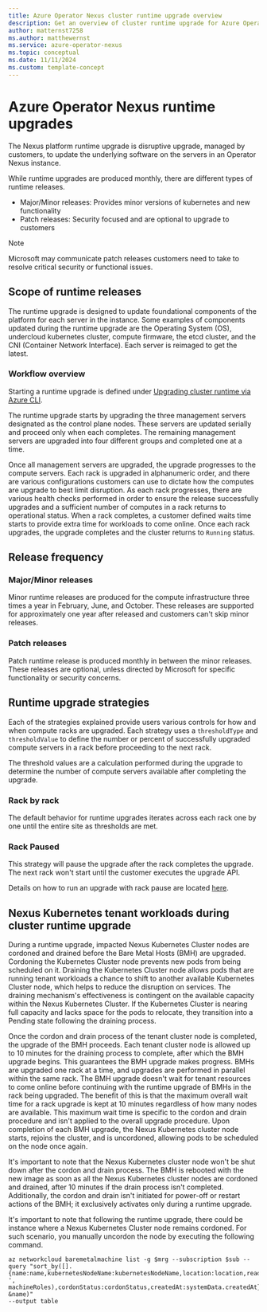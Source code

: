 ```yaml
---
title: Azure Operator Nexus cluster runtime upgrade overview
description: Get an overview of cluster runtime upgrade for Azure Operator Nexus.
author: matternst7258
ms.author: matthewernst
ms.service: azure-operator-nexus
ms.topic: conceptual
ms.date: 11/11/2024
ms.custom: template-concept
---
```


# Azure Operator Nexus runtime upgrades

The Nexus platform runtime upgrade is disruptive upgrade, managed by customers, to update the underlying software on the servers in an Operator Nexus instance. 

While runtime upgrades are produced monthly, there are different types of runtime releases.

* Major/Minor releases: Provides minor versions of kubernetes and new functionality
* Patch releases: Security focused and are optional to upgrade to customers

> [!Note]
> Microsoft may communicate patch releases customers need to take to resolve critical security or functional issues. 

## Scope of runtime releases

The runtime upgrade is designed to update foundational components of the platform for each server in the instance. Some examples of components updated during the runtime upgrade are the Operating System (OS), undercloud kubernetes cluster, compute firmware, the etcd cluster, and the CNI (Container Network Interface). Each server is reimaged to get the latest. 

### Workflow overview

Starting a runtime upgrade is defined under [Upgrading cluster runtime via Azure CLI](./howto-cluster-runtime-upgrade.md).

The runtime upgrade starts by upgrading the three management servers designated as the control plane nodes. These servers are updated serially and proceed only when each completes. The remaining management servers are upgraded into four different groups and completed one at a time. 

Once all management servers are upgraded, the upgrade progresses to the compute servers. Each rack is upgraded in alphanumeric order, and there are various configurations customers can use to dictate how the computes are upgrade to best limit disruption. As each rack progresses, there are various health checks performed in order to ensure the release successfully upgrades and a sufficient number of computes in a rack returns to operational status. When a rack completes, a customer defined waits time starts to provide extra time for workloads to come online. Once each rack upgrades, the upgrade completes and the cluster returns to `Running` status. 

## Release frequency

### Major/Minor releases

Minor runtime releases are produced for the compute infrastructure three times a year in February, June, and October. These releases are supported for approximately one year after released and customers can't skip minor releases. 

### Patch releases

Patch runtime release is produced monthly in between the minor releases. These releases are optional, unless directed by Microsoft for specific functionality or security concerns. 

## Runtime upgrade strategies

Each of the strategies explained provide users various controls for how and when compute racks are upgraded. Each strategy uses a `thresholdType` and `thresholdValue` to define the number or percent of successfully upgraded compute servers in a rack before proceeding to the next rack. 

The threshold values are a calculation performed during the upgrade to determine the number of compute servers available after completing the upgrade.

### Rack by rack

The default behavior for runtime upgrades iterates across each rack one by one until the entire site as thresholds are met.

### Rack Paused

This strategy will pause the upgrade after the rack completes the upgrade. The next rack won't start until the customer executes the upgrade API.

Details on how to run an upgrade with rack pause are located [here](./howto-cluster-runtime-upgrade-with-pauserack-strategy.md).

## Nexus Kubernetes tenant workloads during cluster runtime upgrade

During a runtime upgrade, impacted Nexus Kubernetes Cluster nodes are cordoned and drained before the Bare Metal Hosts (BMH) are upgraded. Cordoning the Kubernetes Cluster node prevents new pods from being scheduled on it. Draining the Kubernetes Cluster node allows pods that are running tenant workloads a chance to shift to another available Kubernetes Cluster node, which helps to reduce the disruption on services. The draining mechanism's effectiveness is contingent on the available capacity within the Nexus Kubernetes Cluster. If the Kubernetes Cluster is nearing full capacity and lacks space for the pods to relocate, they transition into a Pending state following the draining process.

Once the cordon and drain process of the tenant cluster node is completed, the upgrade of the BMH proceeds. Each tenant cluster node is allowed up to 10 minutes for the draining process to complete, after which the BMH upgrade begins. This guarantees the BMH upgrade makes progress. BMHs are upgraded one rack at a time, and upgrades are performed in parallel within the same rack. The BMH upgrade doesn't wait for tenant resources to come online before continuing with the runtime upgrade of BMHs in the rack being upgraded. The benefit of this is that the maximum overall wait time for a rack upgrade is kept at 10 minutes regardless of how many nodes are available. This maximum wait time is specific to the cordon and drain procedure and isn't applied to the overall upgrade procedure. Upon completion of each BMH upgrade, the Nexus Kubernetes cluster node starts, rejoins the cluster, and is uncordoned, allowing pods to be scheduled on the node once again.

It's important to note that the Nexus Kubernetes cluster node won't be shut down after the cordon and drain process. The BMH is rebooted with the new image as soon as all the Nexus Kubernetes cluster nodes are cordoned and drained, after 10 minutes if the drain process isn't completed. Additionally, the cordon and drain isn't initiated for power-off or restart actions of the BMH; it exclusively activates only during a runtime upgrade.

It's important to note that following the runtime upgrade, there could be instance where a Nexus Kubernetes Cluster node remains cordoned. For such scenario, you manually uncordon the node by executing the following command.

```azurecli
az networkcloud baremetalmachine list -g $mrg --subscription $sub --query "sort_by([].{name:name,kubernetesNodeName:kubernetesNodeName,location:location,readyState:readyState,provisioningState:provisioningState,detailedStatus:detailedStatus,detailedStatusMessage:detailedStatusMessage,powerState:powerState,tags:tags.Status,machineRoles:join(', ', machineRoles),cordonStatus:cordonStatus,createdAt:systemData.createdAt}, &name)" 
--output table

```
<!-- LINKS - External -->
[installation-instruction]: https://aka.ms/azcli